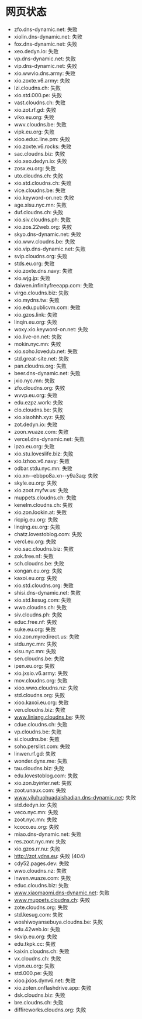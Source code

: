 # 网页状态
- zfo.dns-dynamic.net: 失败
- xiolin.dns-dynamic.net: 失败
- fox.dns-dynamic.net: 失败
- xeo.dedyn.io: 失败
- vp.dns-dynamic.net: 失败
- vip.dns-dynamic.net: 失败
- xio.wwvio.dns.army: 失败
- xio.zoxte.v6.army: 失败
- lzi.cloudns.ch: 失败
- xio.std.000.pe: 失败
- vast.cloudns.ch: 失败
- xio.zot.rf.gd: 失败
- viko.eu.org: 失败
- wwv.cloudns.be: 失败
- vipk.eu.org: 失败
- xioo.educ.line.pm: 失败
- xio.zoxte.v6.rocks: 失败
- sac.cloudns.biz: 失败
- xio.xeo.dedyn.io: 失败
- zosx.eu.org: 失败
- uto.cloudns.ch: 失败
- xio.std.cloudns.ch: 失败
- vice.cloudns.be: 失败
- xio.keyword-on.net: 失败
- age.xisu.nyc.mn: 失败
- duf.cloudns.ch: 失败
- xio.siv.cloudns.ph: 失败
- xio.zos.22web.org: 失败
- skyo.dns-dynamic.net: 失败
- xio.wwv.cloudns.be: 失败
- xio.vip.dns-dynamic.net: 失败
- svip.cloudns.org: 失败
- stds.eu.org: 失败
- xio.zoxte.dns.navy: 失败
- xio.wjg.jp: 失败
- daiwen.infinityfreeapp.com: 失败
- virgo.cloudns.biz: 失败
- xio.mydns.tw: 失败
- xio.edu.publicvm.com: 失败
- xio.gzos.link: 失败
- linqin.eu.org: 失败
- woxy.xio.keyword-on.net: 失败
- xio.live-on.net: 失败
- mokin.nyc.mn: 失败
- xio.soho.lovedub.net: 失败
- std.great-site.net: 失败
- pan.cloudns.org: 失败
- beer.dns-dynamic.net: 失败
- jxio.nyc.mn: 失败
- zfo.cloudns.org: 失败
- wvvp.eu.org: 失败
- edu.ezpz.work: 失败
- clo.cloudns.be: 失败
- xio.xiaohhh.xyz: 失败
- zot.dedyn.io: 失败
- zoon.wuaze.com: 失败
- vercel.dns-dynamic.net: 失败
- ipzo.eu.org: 失败
- xio.stu.loveslife.biz: 失败
- xio.lzhoo.v6.navy: 失败
- odbar.stdu.nyc.mn: 失败
- xio.xn--ebbpo8a.xn--y9a3aq: 失败
- skyle.eu.org: 失败
- xio.zoot.myfw.us: 失败
- muppets.cloudns.ch: 失败
- kenelm.cloudns.ch: 失败
- xio.zon.lookin.at: 失败
- ricpig.eu.org: 失败
- linqing.eu.org: 失败
- chatz.lovestoblog.com: 失败
- vercl.eu.org: 失败
- xio.sac.cloudns.biz: 失败
- zok.free.nf: 失败
- sch.cloudns.be: 失败
- xongan.eu.org: 失败
- kaxoi.eu.org: 失败
- xio.std.cloudns.org: 失败
- shisi.dns-dynamic.net: 失败
- xio.std.kesug.com: 失败
- wwo.cloudns.ch: 失败
- siv.cloudns.ph: 失败
- educ.free.nf: 失败
- suke.eu.org: 失败
- xio.zon.myredirect.us: 失败
- stdu.nyc.mn: 失败
- xisu.nyc.mn: 失败
- sen.cloudns.be: 失败
- ipen.eu.org: 失败
- xio.jxsio.v6.army: 失败
- mov.cloudns.org: 失败
- xioo.wwo.cloudns.nz: 失败
- std.cloudns.org: 失败
- xioo.kaxoi.eu.org: 失败
- ven.cloudns.biz: 失败
- www.liniang.cloudns.be: 失败
- cdue.cloudns.ch: 失败
- vp.cloudns.be: 失败
- si.cloudns.be: 失败
- soho.perslist.com: 失败
- linwen.rf.gd: 失败
- wonder.dynx.me: 失败
- tau.cloudns.biz: 失败
- edu.lovestoblog.com: 失败
- xio.zon.byinter.net: 失败
- zoot.unaux.com: 失败
- www.yiluhuohuadaishadian.dns-dynamic.net: 失败
- std.dedyn.io: 失败
- veco.nyc.mn: 失败
- zoot.nyc.mn: 失败
- kcoco.eu.org: 失败
- miao.dns-dynamic.net: 失败
- res.zoot.nyc.mn: 失败
- xio.gzos.rr.nu: 失败
- http://zot.ydns.eu: 失败 (404)
- cdy52.pages.dev: 失败
- wwo.cloudns.nz: 失败
- inwen.wuaze.com: 失败
- educ.cloudns.biz: 失败
- www.xiaomaomi.dns-dynamic.net: 失败
- www.muppets.cloudns.ch: 失败
- zote.cloudns.org: 失败
- std.kesug.com: 失败
- woshiwoyansebuya.cloudns.be: 失败
- edu.42web.io: 失败
- skvip.eu.org: 失败
- edu.tkpk.cc: 失败
- kaixin.cloudns.ch: 失败
- vx.cloudns.ch: 失败
- vipn.eu.org: 失败
- std.000.pe: 失败
- xioo.jxios.dynv6.net: 失败
- xio.zoten.onflashdrive.app: 失败
- dsk.cloudns.biz: 失败
- bre.cloudns.ch: 失败
- diffireworks.cloudns.org: 失败
